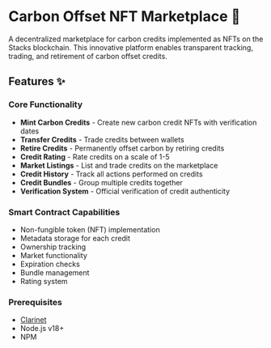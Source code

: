 # Carbon Offset NFT Marketplace 🌱

A decentralized marketplace for carbon credits implemented as NFTs on the Stacks blockchain. This innovative platform enables transparent tracking, trading, and retirement of carbon offset credits.

## Features ✨

### Core Functionality
- **Mint Carbon Credits** - Create new carbon credit NFTs with verification dates
- **Transfer Credits** - Trade credits between wallets
- **Retire Credits** - Permanently offset carbon by retiring credits
- **Credit Rating** - Rate credits on a scale of 1-5
- **Market Listings** - List and trade credits on the marketplace
- **Credit History** - Track all actions performed on credits
- **Credit Bundles** - Group multiple credits together
- **Verification System** - Official verification of credit authenticity

### Smart Contract Capabilities
- Non-fungible token (NFT) implementation
- Metadata storage for each credit
- Ownership tracking
- Market functionality
- Expiration checks
- Bundle management
- Rating system


### Prerequisites
- [Clarinet](https://github.com/hirosystems/clarinet)
- Node.js v18+
- NPM
